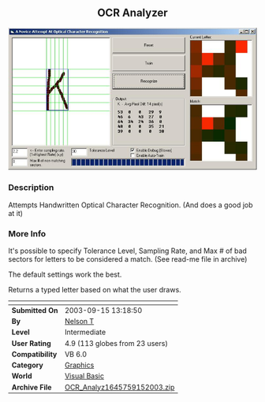 ﻿<div align="center">

## OCR Analyzer

<img src="PIC2003915132057892.JPG">
</div>

### Description

Attempts Handwritten Optical Character Recognition. (And does a good job at it)
 
### More Info
 
It's possible to specify Tolerance Level, Sampling Rate, and Max # of bad sectors for letters to be considered a match. (See read-me file in archive)

The default settings work the best.

Returns a typed letter based on what the user draws.


<span>             |<span>
---                |---
**Submitted On**   |2003-09-15 13:18:50
**By**             |[Nelson T](https://github.com/Planet-Source-Code/PSCIndex/blob/master/ByAuthor/nelson-t.md)
**Level**          |Intermediate
**User Rating**    |4.9 (113 globes from 23 users)
**Compatibility**  |VB 6\.0
**Category**       |[Graphics](https://github.com/Planet-Source-Code/PSCIndex/blob/master/ByCategory/graphics__1-46.md)
**World**          |[Visual Basic](https://github.com/Planet-Source-Code/PSCIndex/blob/master/ByWorld/visual-basic.md)
**Archive File**   |[OCR\_Analyz1645759152003\.zip](https://github.com/Planet-Source-Code/nelson-t-ocr-analyzer__1-48515/archive/master.zip)








